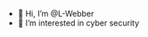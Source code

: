 - 👋 Hi, I’m @L-Webber
- 👀 I’m interested in cyber security 

<!---
L-Webber/L-Webber is a ✨ special ✨ repository because its `README.md` (this file) appears on your GitHub profile.
You can click the Preview link to take a look at your changes.
--->

